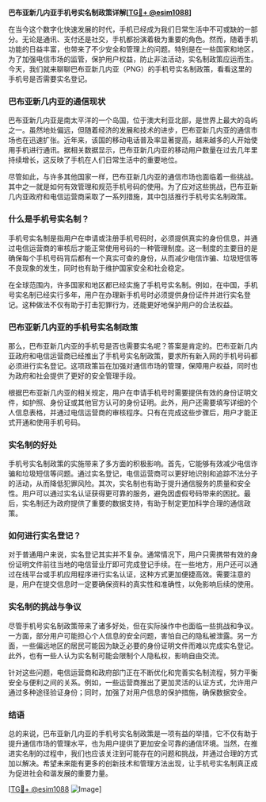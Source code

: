 **巴布亚新几内亚手机号实名制政策详解[[TG💪+ @esim1088](https://t.me/s/esim1088)]**

在当今这个数字化快速发展的时代，手机已经成为我们日常生活中不可或缺的一部分。无论是通讯、支付还是社交，手机都扮演着极为重要的角色。然而，随着手机功能的日益丰富，也带来了不少安全和管理上的问题。特别是在一些国家和地区，为了加强电信市场的监管，保护用户权益，防止非法活动，实名制政策应运而生。今天，我们就来聊聊巴布亚新几内亚（PNG）的手机号实名制政策，看看这里的手机号是否需要实名登记。

### 巴布亚新几内亚的通信现状

巴布亚新几内亚是南太平洋的一个岛国，位于澳大利亚北部，是世界上最大的岛屿之一。虽然地处偏远，但随着经济的发展和技术的进步，巴布亚新几内亚的通信市场也在迅速扩张。近年来，该国的移动电话普及率显著提高，越来越多的人开始使用手机进行通讯。据相关数据显示，巴布亚新几内亚的移动用户数量在过去几年里持续增长，这反映了手机在人们日常生活中的重要地位。

尽管如此，与许多其他国家一样，巴布亚新几内亚的通信市场也面临着一些挑战。其中之一就是如何有效管理和规范手机号码的使用。为了应对这些挑战，巴布亚新几内亚政府和电信运营商采取了一系列措施，其中包括推行手机号实名制政策。

### 什么是手机号实名制？

手机号实名制是指用户在申请或注册手机号码时，必须提供真实的身份信息，并通过电信运营商的审核后才能正常使用号码的一种管理制度。这一制度的主要目的是确保每个手机号码背后都有一个真实可查的身份，从而减少电信诈骗、垃圾短信等不良现象的发生，同时也有助于维护国家安全和社会稳定。

在全球范围内，许多国家和地区都已经实施了手机号实名制。例如，在中国，手机号实名制已经实行多年，用户在办理新手机号时必须提供身份证件并进行实名登记。这种做法不仅有助于打击犯罪行为，还能更好地保护用户的合法权益。

### 巴布亚新几内亚的手机号实名制政策

那么，巴布亚新几内亚的手机号是否也需要实名呢？答案是肯定的。巴布亚新几内亚政府和电信运营商已经推出了手机号实名制政策，要求所有新入网的手机号码都必须进行实名登记。这项政策旨在加强对通信市场的管理，保障用户权益，同时也为政府和社会提供了更好的安全管理手段。

根据巴布亚新几内亚的相关规定，用户在申请手机号时需要提供有效的身份证明文件，如护照、身份证或其他官方认可的身份证明。此外，用户还需要填写详细的个人信息表格，并通过电信运营商的审核程序。只有在完成这些步骤后，用户才能正式开通和使用手机号码。

### 实名制的好处

手机号实名制政策的实施带来了多方面的积极影响。首先，它能够有效减少电信诈骗和垃圾短信等问题。通过实名登记，电信运营商可以更好地识别和追踪不法分子的活动，从而降低犯罪风险。其次，实名制也有助于提升通信服务的质量和安全性。用户可以通过实名认证获得更可靠的服务，避免因虚假号码带来的困扰。最后，实名制还为政府提供了重要的数据支持，有助于制定更加科学合理的通信政策。

### 如何进行实名登记？

对于普通用户来说，实名登记其实并不复杂。通常情况下，用户只需携带有效的身份证明文件前往当地的电信营业厅即可完成登记手续。在一些地方，用户还可以通过在线平台或手机应用程序进行实名认证，这种方式更加便捷高效。需要注意的是，用户在提交信息时一定要确保资料的真实性和准确性，以免影响后续的使用。

### 实名制的挑战与争议

尽管手机号实名制政策带来了诸多好处，但在实际操作中也面临一些挑战和争议。一方面，部分用户可能担心个人信息的安全问题，害怕自己的隐私被泄露。另一方面，一些偏远地区的居民可能因为缺乏必要的身份证明文件而难以完成实名登记。此外，也有一些人认为实名制可能会限制个人隐私权，影响自由交流。

针对这些问题，电信运营商和政府部门正在不断优化和完善实名制流程，努力平衡安全与便利之间的关系。例如，一些运营商推出了更加灵活的认证方式，允许用户通过多种途径验证身份；同时，加强了对用户信息的保护措施，确保数据安全。

### 结语

总的来说，巴布亚新几内亚的手机号实名制政策是一项有益的举措，它不仅有助于提升通信市场的管理水平，也为用户提供了更加安全可靠的通信环境。当然，在推进实名制的过程中，我们也应该关注到可能存在的问题和挑战，并通过合理的方式加以解决。希望未来能有更多的创新技术和管理方法出现，让手机号实名制真正成为促进社会和谐发展的重要力量。

[[TG💪+ @esim1088](https://t.me/s/esim1088) ![Image](https://i.postimg.cc/4NQfJmqS/Snipaste-2025-05-13-00-14-12.png)]